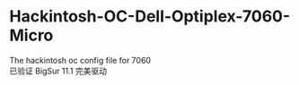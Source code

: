 # Hackintosh-OC-Dell-Optiplex-7060-Micro
The hackintosh oc config file for 7060  
已验证 BigSur 11.1 完美驱动
